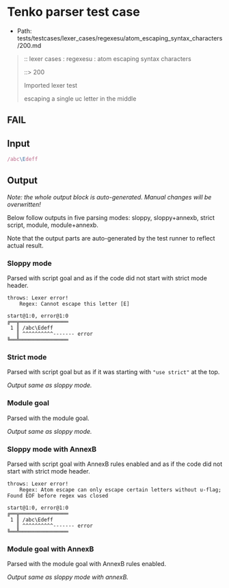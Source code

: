 # Tenko parser test case

- Path: tests/testcases/lexer_cases/regexesu/atom_escaping_syntax_characters/200.md

> :: lexer cases : regexesu : atom escaping syntax characters
>
> ::> 200
>
> Imported lexer test
>
> escaping a single uc letter in the middle

## FAIL

## Input

`````js
/abc\Edeff
`````

## Output

_Note: the whole output block is auto-generated. Manual changes will be overwritten!_

Below follow outputs in five parsing modes: sloppy, sloppy+annexb, strict script, module, module+annexb.

Note that the output parts are auto-generated by the test runner to reflect actual result.

### Sloppy mode

Parsed with script goal and as if the code did not start with strict mode header.

`````
throws: Lexer error!
    Regex: Cannot escape this letter [E]

start@1:0, error@1:0
╔══╦════════════════
 1 ║ /abc\Edeff
   ║ ^^^^^^^^^^------- error
╚══╩════════════════

`````

### Strict mode

Parsed with script goal but as if it was starting with `"use strict"` at the top.

_Output same as sloppy mode._

### Module goal

Parsed with the module goal.

_Output same as sloppy mode._

### Sloppy mode with AnnexB

Parsed with script goal with AnnexB rules enabled and as if the code did not start with strict mode header.

`````
throws: Lexer error!
    Regex: Atom escape can only escape certain letters without u-flag; Found EOF before regex was closed

start@1:0, error@1:0
╔══╦════════════════
 1 ║ /abc\Edeff
   ║ ^^^^^^^^^^------- error
╚══╩════════════════

`````

### Module goal with AnnexB

Parsed with the module goal with AnnexB rules enabled.

_Output same as sloppy mode with annexB._
